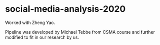 # social-media-analysis-2020

Worked with Zheng Yao.

Pipeline was developed by Michael Tebbe from CSMA course and further modified to fit in our research by us.
